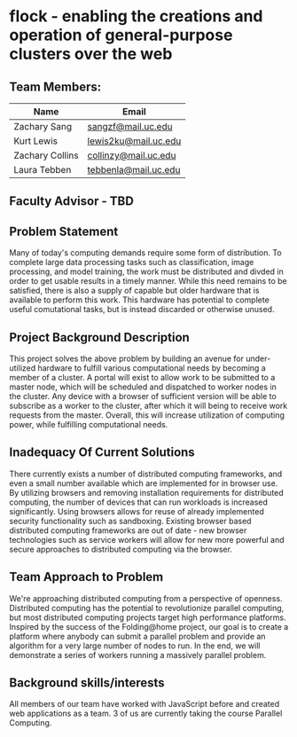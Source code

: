 # flock - enabling the creations and operation of general-purpose clusters over the web

## Team Members:
|Name | Email|
|-----|------|
|Zachary Sang|sangzf@mail.uc.edu|
|Kurt Lewis|lewis2ku@mail.uc.edu|
|Zachary Collins|collinzy@mail.uc.edu|
|Laura Tebben|tebbenla@mail.uc.edu|

## Faculty Advisor - TBD

## Problem Statement
Many of today's computing demands require some form of distribution.
To complete large data processing tasks such as classification, image processing, and model training, the work must be distributed and divded in order to get usable results in a timely manner.
While this need remains to be satisfied, there is also a supply of capable but older hardware that is available to perform this work.
This hardware has potential to complete useful comutational tasks, but is instead discarded or otherwise unused.

## Project Background Description
This project solves the above problem by building an avenue for under-utilized hardware to fulfill various computational needs by becoming a member of a cluster.
A portal will exist to allow work to be submitted to a master node, which will be scheduled and dispatched to worker nodes in the cluster.
Any device with a browser of sufficient version will be able to subscribe as a worker to the cluster, after which it will being to receive work requests from the master.
Overall, this will increase utilization of computing power, while fulfilling computational needs.

## Inadequacy Of Current Solutions
There currently exists a number of distributed computing frameworks, and even a small number available which are implemented for in browser use. 
By utilizing browsers and removing installation requirements for distributed computing, the number of devices that can run workloads is increased significantly. 
Using browsers allows for reuse of already implemented security functionality such as sandboxing. Existing browser based distributed computing frameworks are out of date - new browser technologies such as service workers will allow for new more powerful and secure approaches to distributed computing via the browser.

## Team Approach to Problem
We're approaching distributed computing from a perspective of openness. 
Distributed computing has the potential to revolutionize parallel computing, but most distributed computing projects target high performance platforms. 
Inspired by the success of the Folding@home project, our goal is to create a platform where anybody can submit a parallel problem and provide an algorithm for a very large number of nodes to run. In the end, we will demonstrate a series of workers running a massively parallel problem.

## Background skills/interests
All members of our team have worked with JavaScript before and created web applications as a team. 3 of us are currently taking the course Parallel Computing.
